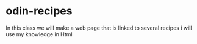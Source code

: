 # odin-recipes
In this class we will make a web page that is linked to several recipes
i will use my knowledge in Html